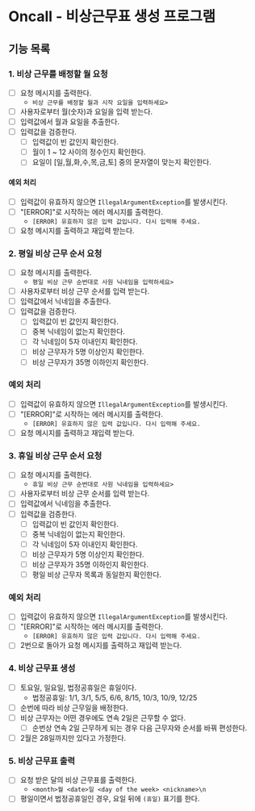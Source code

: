 # Oncall - 비상근무표 생성 프로그램

## 기능 목록
### 1. 비상 근무를 배정할 월 요청
- [ ] 요청 메시지를 출력한다.
  - `비상 근무를 배정할 월과 시작 요일을 입력하세요> `
- [ ] 사용자로부터 월(숫자)과 요일을 입력 받는다.
- [ ] 입력값에서 월과 요일을 추출한다.
- [ ] 입력값을 검증한다.
  - [ ] 입력값이 빈 값인지 확인한다.
  - [ ] 월이 1 ~ 12 사이의 정수인지 확인한다.
  - [ ] 요일이 [일,월,화,수,목,금,토] 중의 문자열이 맞는지 확인한다.
#### 예외 처리
- [ ] 입력값이 유효하지 않으면 `IllegalArgumentException`를 발생시킨다.
- [ ] "[ERROR]"로 시작하는 에러 메시지를 출력한다.
  - `[ERROR] 유효하지 않은 입력 값입니다. 다시 입력해 주세요.`
- [ ] 요청 메시지를 출력하고 재입력 받는다.

### 2. 평일 비상 근무 순서 요청
- [ ] 요청 메시지를 출력한다.
  - `평일 비상 근무 순번대로 사원 닉네임을 입력하세요> `
- [ ] 사용자로부터 비상 근무 순서를 입력 받는다.
- [ ] 입력값에서 닉네임을 추출한다.
- [ ] 입력값을 검증한다.
  - [ ] 입력값이 빈 값인지 확인한다.
  - [ ] 중복 닉네임이 없는지 확인한다.
  - [ ] 각 닉네임이 5자 이내인지 확인한다.
  - [ ] 비상 근무자가 5명 이상인지 확인한다.
  - [ ] 비상 근무자가 35명 이하인지 확인한다.
### 예외 처리
- [ ] 입력값이 유효하지 않으면 `IllegalArgumentException`를 발생시킨다.
- [ ] "[ERROR]"로 시작하는 에러 메시지를 출력한다.
  - `[ERROR] 유효하지 않은 입력 값입니다. 다시 입력해 주세요.`
- [ ] 요청 메시지를 출력하고 재입력 받는다.

### 3. 휴일 비상 근무 순서 요청
- [ ] 요청 메시지를 출력한다.
  - `휴일 비상 근무 순번대로 사원 닉네임을 입력하세요> `
- [ ] 사용자로부터 비상 근무 순서를 입력 받는다.
- [ ] 입력값에서 닉네임을 추출한다.
- [ ] 입력값을 검증한다.
  - [ ] 입력값이 빈 값인지 확인한다.
  - [ ] 중복 닉네임이 없는지 확인한다.
  - [ ] 각 닉네임이 5자 이내인지 확인한다.
  - [ ] 비상 근무자가 5명 이상인지 확인한다.
  - [ ] 비상 근무자가 35명 이하인지 확인한다.
  - [ ] 평일 비상 근무자 목록과 동일한지 확인한다.
### 예외 처리
- [ ] 입력값이 유효하지 않으면 `IllegalArgumentException`를 발생시킨다.
- [ ] "[ERROR]"로 시작하는 에러 메시지를 출력한다.
  - `[ERROR] 유효하지 않은 입력 값입니다. 다시 입력해 주세요.`
- [ ] 2번으로 돌아가 요청 메시지를 출력하고 재입력 받는다.

### 4. 비상 근무표 생성
- [ ] 토요일, 일요일, 법정공휴일은 휴일이다.
  - 법정공휴일: 1/1, 3/1, 5/5, 6/6, 8/15, 10/3, 10/9, 12/25
- [ ] 순번에 따라 비상 근무일을 배정한다.
- [ ] 비상 근무자는 어떤 경우에도 연속 2일은 근무할 수 없다.
  - [ ] 순번상 연속 2일 근무하게 되는 경우 다음 근무자와 순서를 바꿔 편성한다.
- [ ] 2월은 28일까지만 있다고 가정한다.

### 5. 비상 근무표 출력
- [ ] 요청 받은 달의 비상 근무표를 출력한다.
  - `<month>월 <date>일 <day of the week> <nickname>\n`
- [ ] 평일이면서 법정공휴일인 경우, 요일 뒤에 `(휴일)` 표기를 한다. 